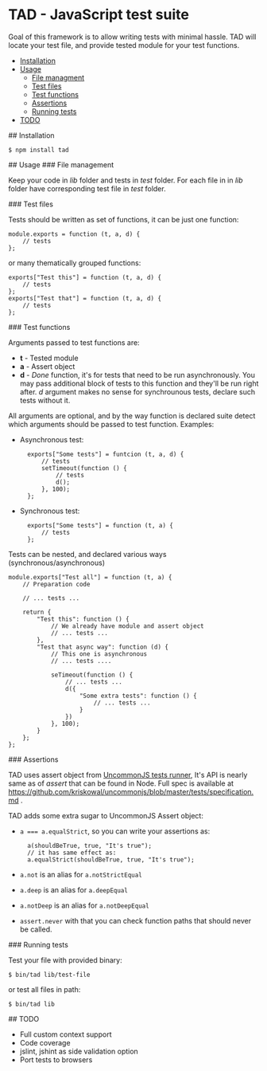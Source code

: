 # TAD - JavaScript test suite

Goal of this framework is to allow writing tests with minimal hassle.
TAD will locate your test file, and provide tested module for your test functions.


* [Installation](#installation)
* [Usage](#usage)
	* [File managment](#usage-file-management)
	* [Test files](#usage-test-files)
	* [Test functions](#usage-test-functions)
	* [Assertions](#usage-assertions)
	* [Running tests](#usage-running-tests)
* [TODO](#todo)

<a name="installation" />
## Installation

	$ npm install tad

<a name="usage" />
## Usage

<a name="usage-file-management" />
### File management

Keep your code in _lib_ folder and tests in _test_ folder.
For each file in in _lib_ folder have corresponding test file in _test_ folder.

<a name="usage-test-files" />
### Test files

Tests should be written as set of functions, it can be just one function:

	module.exports = function (t, a, d) {
		// tests
	};

or many thematically grouped functions:

	exports["Test this"] = function (t, a, d) {
		// tests
	};
	exports["Test that"] = function (t, a, d) {
		// tests
	};

<a name="usage-test-functions" />
### Test functions

Arguments passed to test functions are:

* __t__ - Tested module
* __a__ - Assert object
* __d__ - _Done_ function, it's for tests that need to be run asynchronously.
You may pass additional block of tests to this
function and they'll be run right after. _d_ argument makes no sense for
synchrounous tests, declare such tests without it.

All arguments are optional, and by the way function is declared suite detect
which arguments should be passed to test function. Examples:

* Asynchronous test:

		exports["Some tests"] = funtcion (t, a, d) {
			// tests
			setTimeout(function () {
				// tests
				d();
			}, 100);
		};

* Synchronous test:

		exports["Some tests"] = function (t, a) {
			// tests
		};

Tests can be nested, and declared various ways (synchronous/asynchronous)

	module.exports["Test all"] = function (t, a) {
		// Preparation code

		// ... tests ...

		return {
			"Test this": function () {
				// We already have module and assert object
				// ... tests ...
			},
			"Test that async way": function (d) {
				// This one is asynchronous
				// ... tests ....

				seTimeout(function () {
					// ... tests ...
					d({
						"Some extra tests": function () {
							// ... tests ...
						}
					})
				}, 100);
			}
		};
	};

<a name="usage-assertions" />
### Assertions

TAD uses assert object from [UncommonJS tests runner](https://github.com/Gozala/test-commonjs/),
It's API is nearly same as of _assert_ that can be found in Node. Full spec is available at 
https://github.com/kriskowal/uncommonjs/blob/master/tests/specification.md .

TAD adds some extra sugar to UncommonJS Assert object:

* `a === a.equalStrict`, so you can write your assertions as:

		a(shouldBeTrue, true, "It's true");
		// it has same effect as:
		a.equalStrict(shouldBeTrue, true, "It's true");

* `a.not` is an alias for `a.notStrictEqual`
* `a.deep` is an alias for `a.deepEqual`
* `a.notDeep` is an alias for `a.notDeepEqual`
* `assert.never` with that you can check function paths that should never be called.

<a name="usage-running-tests" />
### Running tests

Test your file with provided binary:

	$ bin/tad lib/test-file

or test all files in path:

	$ bin/tad lib

<a name="todo" />
## TODO

* Full custom context support
* Code coverage
* jslint, jshint as side validation option
* Port tests to browsers